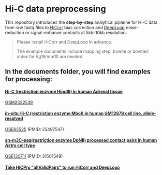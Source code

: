 # Hi-C data preprocessing
This repository introduces the **step-by-step** analytical pipleine for Hi-C data from raw fastq files to [HiCorr](https://github.com/JinLabBioinfo/HiCorr) bias correction and [DeepLoop](https://github.com/JinLabBioinfo/DeepLoop) noise-reduction or signal-enhance contacts at 5kb-10kb resolution. 
>Please install HiCorr and DeepLoop in advance.
>
>The example documents include mapping step, bowtie or bowtie2 index for hg19/mm10 are needed.
## In the documents folder, you will find examples for processing:
#### [Hi-C (restriction enzyme HindIII) in human Adrenal tissue](https://github.com/shanshan950/Hi-C-data-preprocess/blob/master/documents/Fastq-to-FragmentContact.Tissue_example.md)
[GSM2322539](https://www.ncbi.nlm.nih.gov/geo/query/acc.cgi?acc=GSM2322539)
#### [in-situ Hi-C (restriction enzyme Mbol) in human GM12878 cell line, allele-resolved](https://github.com/shanshan950/Hi-C-data-preprocess/blob/master/documents/Fastq-to-FragmentContact.Allele_resolved_Hi-C_example.md)
[GSE63525](https://www.ncbi.nlm.nih.gov/geo/query/acc.cgi?acc=GSE63525) (PMID: 25497547)
#### [sn-m3C-seq(restriction enzyme DpNII) processed contact pairs in human Astro cell type](https://github.com/shanshan950/Hi-C-data-preprocess/blob/master/documents/Processed_readsPair-to-FragmentContact.sn-m3C-seq_example.md)
[GSE130711](https://www.ncbi.nlm.nih.gov/geo/query/acc.cgi?acc=GSE130711) (PMID: 31501549)
#### [Take HiCPro "allValidPairs" to run HiCorr and DeepLoop](https://github.com/shanshan950/Hi-C-data-preprocess/blob/master/documents/HiCPro_allValidPairs_to_Fragment.md)
